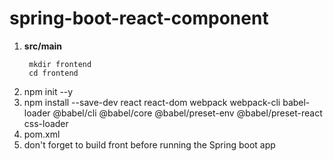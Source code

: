 # spring-boot-react-component

1) **src/main**
   ```
    mkdir frontend
    cd frontend
   ```
2) npm init --y
3) npm install --save-dev react react-dom webpack webpack-cli babel-loader @babel/cli @babel/core @babel/preset-env @babel/preset-react css-loader
4) pom.xml
5) don't forget to build front before running the Spring boot app

